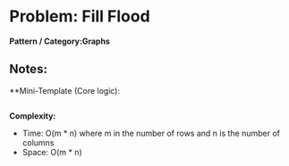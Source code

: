 # Problem: Fill Flood

**Pattern / Category:Graphs**

**Notes:**
- 

**Mini-Template (Core logic):
```

```

**Complexity:**
 - Time: O(m * n) where m in the number of rows and n is the number of columns
 - Space: O(m * n)